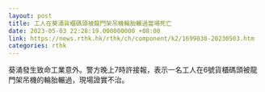 ```yaml
---
layout: post
title: 工人在葵涌貨櫃碼頭被龍門架吊機輪胎輾過當場死亡
date: 2023-05-03 22:28:19.000000000 +08:00
link: https://news.rthk.hk/rthk/ch/component/k2/1699030-20230503.htm
categories: rthk
---
```


葵涌發生致命工業意外。警方晚上7時許接報，表示一名工人在6號貨櫃碼頭被龍門架吊機的輪胎輾過，現場證實不治。
